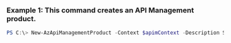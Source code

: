 ### Example 1: This command creates an API Management product.
```powershell
PS C:\> New-AzApiManagementProduct -Context $apimContext -Description Starter Product -LegalTerms Free for all -ProductId 0123456789 -State NotPublished -SubscriptionRequired $False -Title Starter
```

